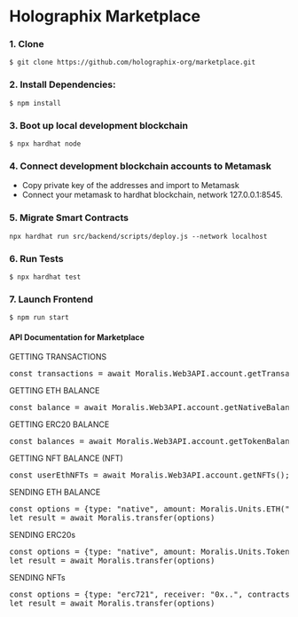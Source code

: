 #  Holographix Marketplace

### 1. Clone

```
$ git clone https://github.com/holographix-org/marketplace.git
```

### 2. Install Dependencies:

```
$ npm install
```
### 3. Boot up local development blockchain

```
$ npx hardhat node
```

### 4. Connect development blockchain accounts to Metamask

- Copy private key of the addresses and import to Metamask
- Connect your metamask to hardhat blockchain, network 127.0.0.1:8545.

### 5. Migrate Smart Contracts
`npx hardhat run src/backend/scripts/deploy.js --network localhost`

### 6. Run Tests
`$ npx hardhat test`

### 7. Launch Frontend
`$ npm run start`


#### API Documentation for Marketplace


GETTING TRANSACTIONS

<pre>
const transactions = await Moralis.Web3API.account.getTransactions();
</pre>

GETTING ETH BALANCE

<pre>
const balance = await Moralis.Web3API.account.getNativeBalance();
</pre>

GETTING ERC20 BALANCE 

<pre>
const balances = await Moralis.Web3API.account.getTokenBalances();
</pre>

GETTING NFT BALANCE (NFT)

<pre>
const userEthNFTs = await Moralis.Web3API.account.getNFTs();
</pre>

SENDING ETH BALANCE 

<pre>
const options = {type: "native", amount: Moralis.Units.ETH("0.5"), receiver: "0x.."}
let result = await Moralis.transfer(options)
</pre>

SENDING ERC20s

<pre>
const options = {type: "native", amount: Moralis.Units.Token("0.5"), receiver: "0x.."}
let result = await Moralis.transfer(options)
</pre>

SENDING NFTs 

<pre>
const options = {type: "erc721", receiver: "0x..", contracts_address: "0x.."}, token_id: 1}
let result = await Moralis.transfer(options)
</pre>
